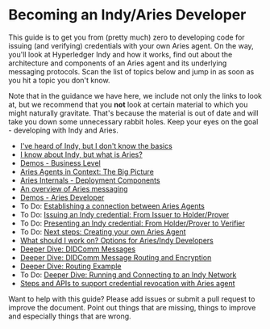 # Becoming an Indy/Aries Developer

This guide is to get you from (pretty much) zero to developing code for issuing (and verifying) credentials with your own Aries agent. On the way, you'll look at Hyperledger Indy and how it works, find out about the architecture and components of an Aries agent and its underlying messaging protocols. Scan the list of topics below and jump in as soon as you hit a topic you don't know.

Note that in the guidance we have here, we include not only the links to look at, but we recommend that you **not** look at certain material to which you might naturally gravitate. That's because the material is out of date and will take you down some unnecessary rabbit holes. Keep your eyes on the goal - developing with Indy and Aries.

* [I've heard of Indy, but I don't know the basics](IndyBasics.md)
* [I know about Indy, but what is Aries?](AriesBasics.md)
* [Demos - Business Level](DecentralizedIdentityDemos.md)
* [Aries Agents in Context: The Big Picture](AriesBigPicture.md)
* [Aries Internals - Deployment Components](AriesAgentArchitecture.md)
* [An overview of Aries messaging](AriesMessaging.md)
* [Demos - Aries Developer](AriesDeveloperDemos.md)
* To Do: [Establishing a connection between Aries Agents](AgentConnections.md)
* To Do: [Issuing an Indy credential: From Issuer to Holder/Prover](IssuingIndyCredentials.md)
* To Do: [Presenting an Indy credential: From Holder/Prover to Verifier](PresentingIndyProofs.md)
* To Do: [Next steps: Creating your own Aries Agent](YourOwnAriesAgent.md)
* [What should I work on? Options for Aries/Indy Developers](IndyAriesDevOptions.md)
* [Deeper Dive: DIDComm Messages](DIDCommMsgs.md)
* [Deeper Dive: DIDComm Message Routing and Encryption](RoutingEncryption.md)
* [Deeper Dive: Routing Example](AriesRoutingExample.md)
* To Do: [Deeper Dive: Running and Connecting to an Indy Network](ConnectIndyNetwork.md)
* [Steps and APIs to support credential revocation with Aries agent](CredentialRevocation.md)

Want to help with this guide? Please add issues or submit a pull request to improve the document. Point out things that are missing, things to improve and especially things that are wrong.
